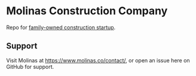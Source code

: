 # Molinas Construction Company

Repo for [family-owned construction startup](https://www.molinas.co/).

## Support

Visit Molinas at https://www.molinas.co/contact/, or open an issue here on GitHub for support.
